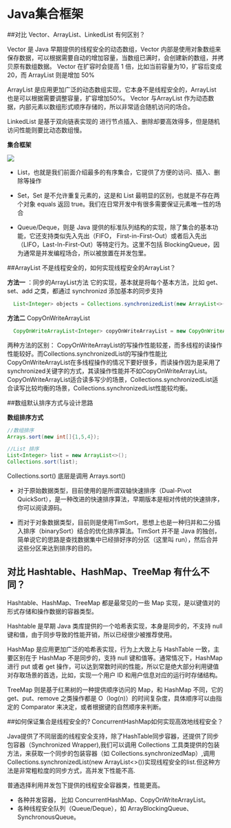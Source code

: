 # Java集合框架

##对比 Vector、ArrayList、LinkedList 有何区别？

Vector 是 Java 早期提供的线程安全的动态数组，Vector 内部是使用对象数组来保存数据，可以根据需要自动的增加容量，当数组已满时，会创建新的数组，并拷贝原有数组数据。
Vector 在扩容时会提高 1 倍，比如当前容量为10，扩容后变成20，而 ArrayList 则是增加 50%

ArrayList 是应用更加广泛的动态数组实现，它本身不是线程安全的，ArrayList 也是可以根据需要调整容量，扩容增加50%。
Vector 与ArrayList 作为动态数据，内部元素以数组形式顺序存储的，所以非常适合随机访问的场合。

LinkedList 是基于双向链表实现的 进行节点插入、删除却要高效得多，但是随机访问性能则要比动态数组慢。

**集合框架**

![](https://static001.geekbang.org/resource/image/67/c7/675536edf1563b11ab7ead0def1215c7.png)

- List，也就是我们前面介绍最多的有序集合，它提供了方便的访问、插入、删除等操作

- Set，Set 是不允许重复元素的，这是和 List 最明显的区别，也就是不存在两个对象 equals 返回 true。我们在日常开发中有很多需要保证元素唯一性的场合

- Queue/Deque，则是 Java 提供的标准队列结构的实现，除了集合的基本功能，它还支持类似先入先出（FIFO， First-in-First-Out）或者后入先出（LIFO，Last-In-First-Out）等特定行为。这里不包括 BlockingQueue，因为通常是并发编程场合，所以被放置在并发包里。

##ArrayList 不是线程安全的，如何实现线程安全的ArrayList？

**方法一** ：同步的ArrayList方法
它的实现，基本就是将每个基本方法，比如 get、set、add 之类，都通过 synchronizd 添加基本的同步支持
```java
  List<Integer> objects = Collections.synchronizedList(new ArrayList<>());

```
**方法二** CopyOnWriteArrayList
```java
  CopyOnWriteArrayList<Integer> copyOnWriteArrayList = new CopyOnWriteArrayList<>();
```
两种方法的区别：
CopyOnWriteArrayList的写操作性能较差，而多线程的读操作性能较好。而Collections.synchronizedList的写操作性能比CopyOnWriteArrayList在多线程操作的情况下要好很多，而读操作因为是采用了synchronized关键字的方式，其读操作性能并不如CopyOnWriteArrayList。
CopyOnWriteArrayList适合读多写少的场景，Collections.synchronizedList适合读写比较均衡的场景，Collections.synchronizedList性能较均衡。

##数组默认排序方式与设计思路

**数组排序方式**

```java
//数组排序
Arrays.sort(new int[]{1,5,4});

//List 排序
List<Integer> list = new ArrayList<>();
Collections.sort(list);
```
Collections.sort() 底层是调用 Arrays.sort()

- 对于原始数据类型，目前使用的是所谓双轴快速排序（Dual-Pivot QuickSort），是一种改进的快速排序算法，早期版本是相对传统的快速排序，你可以阅读源码。

- 而对于对象数据类型，目前则是使用TimSort，思想上也是一种归并和二分插入排序（binarySort）结合的优化排序算法。TimSort 并不是 Java 的独创，简单说它的思路是查找数据集中已经排好序的分区（这里叫 run），然后合并这些分区来达到排序的目的。


## 对比 Hashtable、HashMap、TreeMap 有什么不同？

Hashtable、HashMap、TreeMap 都是最常见的一些 Map 实现，是以键值对的形式存储和操作数据的容器类型。

Hashtable 是早期 Java 类库提供的一个哈希表实现，本身是同步的，不支持 null 键和值，由于同步导致的性能开销，所以已经很少被推荐使用。

HashMap 是应用更加广泛的哈希表实现，行为上大致上与 HashTable 一致，主要区别在于 HashMap 不是同步的，支持 null 键和值等。通常情况下，HashMap 进行 put 或者 get 操作，可以达到常数时间的性能，所以它是绝大部分利用键值对存取场景的首选，比如，实现一个用户 ID 和用户信息对应的运行时存储结构。

TreeMap 则是基于红黑树的一种提供顺序访问的 Map，和 HashMap 不同，它的 get、put、remove 之类操作都是 O（log(n)）的时间复杂度，具体顺序可以由指定的 Comparator 来决定，或者根据键的自然顺序来判断。

##如何保证集合是线程安全的? ConcurrentHashMap如何实现高效地线程安全？

Java提供了不同层面的线程安全支持，除了HashTable同步容器，还提供了同步包容器（Synchronized Wrapper),我们可以调用 Collections 工具类提供的包装方法，来获取一个同步的包装容器（如 Collections.synchronizedMap）,调用Collections.synchronizedList(new ArrayList<>())实现线程安全的list.但这种方法是非常粗粒度的同步方式，高并发下性能不高.

普通选择利用并发包下提供的线程安全容器类，性能更高。

- 各种并发容器， 比如 ConcurrentHashMap、CopyOnWriteArrayList。
- 各种线程安全队列（Queue/Deque），如 ArrayBlockingQueue、SynchronousQueue。

















